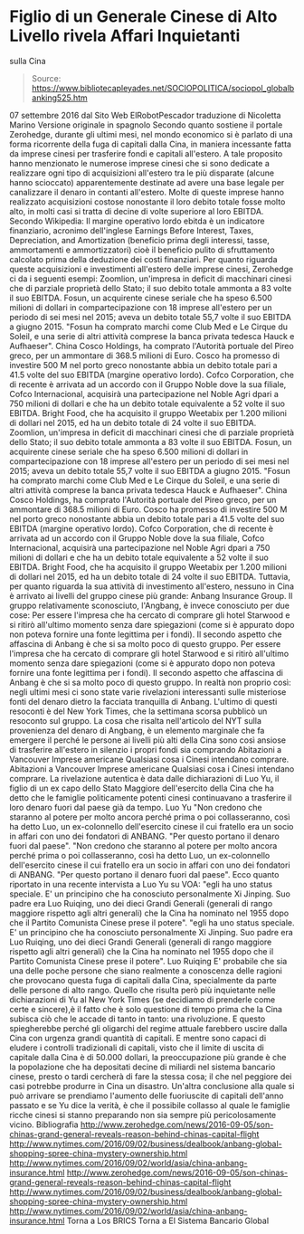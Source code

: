 # Figlio di un Generale Cinese di Alto Livello rivela Affari Inquietanti 
sulla Cina

> Source: https://www.bibliotecapleyades.net/SOCIOPOLITICA/sociopol_globalbanking525.htm

07 settembre 2016
dal Sito Web ElRobotPescador
traduzione di Nicoletta Marino
Versione originale in spagnolo
Secondo quanto sostiene il portale Zerohedge, durante gli ultimi mesi, nel mondo economico si è parlato di una forma ricorrente della fuga di capitali dalla Cina, in maniera incessante fatta da imprese cinesi per trasferire fondi e capitali all'estero.
A tale proposito hanno menzionato le numerose imprese cinesi che si sono dedicate a realizzare ogni tipo di acquisizioni all'estero tra le più disparate (alcune hanno scioccato) apparentemente destinate ad avere una base legale per canalizzare il denaro in contanti all'estero.
Molte di queste imprese hanno realizzato acquisizioni costose nonostante il loro debito totale fosse molto alto, in molti casi si tratta di decine di volte superiore al loro EBITDA.
Secondo Wikipedia:
Il margine operativo lordo ebitda è un indicatore finanziario, acronimo dell'inglese Earnings Before Interest, Taxes, Depreciation, and Amortization (beneficio prima degli interessi, tasse, ammortamenti e ammortizzatori) cioè il beneficio pulito di sfruttamento calcolato prima della deduzione dei costi finanziari.
Per quanto riguarda queste acquisizioni e investimenti all'estero delle imprese cinesi, Zerohedge ci da i seguenti esempi:
Zoomlion, un'impresa in deficit di macchinari cinesi che di parziale proprietà dello Stato; il suo debito totale ammonta a 83 volte il suo EBITDA. Fosun, un acquirente cinese seriale che ha speso 6.500 milioni di dollari in compartecipazione con 18 imprese all'estero per un periodo di sei mesi nel 2015; aveva un debito totale 55,7 volte il suo EBITDA a giugno 2015. "Fosun ha comprato marchi come Club Med e Le Cirque du Soleil, e una serie di altri attività comprese la banca privata tedesca Hauck e Aufhaeser". China Cosco Holdings, ha comprato l'Autorità portuale del Pireo greco, per un ammontare di 368.5 milioni di Euro. Cosco ha promesso di investire 500 M nel porto greco nonostante abbia un debito totale pari a 41.5 volte del suo EBITDA (margine operativo lordo). Cofco Corporation, che di recente è arrivata ad un accordo con il Gruppo Noble dove la sua filiale, Cofco Internacional, acquisirà una partecipazione nel Noble Agri dpari a 750 milioni di dollari e che ha un debito totale equivalente a 52 volte il suo EBITDA. Bright Food, che ha acquisito il gruppo Weetabix per 1.200 milioni di dollari nel 2015, ed ha un debito totale di 24 volte il suo EBITDA.
Zoomlion,
un'impresa in deficit di macchinari cinesi che di parziale proprietà dello Stato; il suo debito totale ammonta a 83 volte il suo EBITDA.
Fosun,
un acquirente cinese seriale che ha speso 6.500 milioni di dollari in compartecipazione con 18 imprese all'estero per un periodo di sei mesi nel 2015; aveva un debito totale 55,7 volte il suo EBITDA a giugno 2015.
"Fosun ha comprato marchi come Club Med e Le Cirque du Soleil, e una serie di altri attività comprese la banca privata tedesca Hauck e Aufhaeser".
China Cosco Holdings,
ha comprato l'Autorità portuale del Pireo greco, per un ammontare di 368.5 milioni di Euro.
Cosco ha promesso di investire 500 M nel porto greco nonostante abbia un debito totale pari a 41.5 volte del suo EBITDA (margine operativo lordo).
Cofco Corporation,
che di recente è arrivata ad un accordo con il Gruppo Noble dove la sua filiale, Cofco Internacional, acquisirà una partecipazione nel Noble Agri dpari a 750 milioni di dollari e che ha un debito totale equivalente a 52 volte il suo EBITDA.
Bright Food,
che ha acquisito il gruppo Weetabix per 1.200 milioni di dollari nel 2015, ed ha un debito totale di 24 volte il suo EBITDA.
Tuttavia, per quanto riguarda la sua attività di investimento all'estero, nessuno in Cina è arrivato ai livelli del gruppo cinese più grande:
Anbang Insurance Group.
Il gruppo relativamente sconosciuto, l'Angbang, è invece conosciuto per due cose:
Per essere l'impresa che ha cercato di comprare gli hotel Starwood e si ritirò all'ultimo momento senza dare spiegazioni (come si è appurato dopo non poteva fornire una fonte legittima per i fondi). Il secondo aspetto che affascina di Anbang è che si sa molto poco di questo gruppo.
Per essere l'impresa che ha cercato di comprare gli hotel Starwood e si ritirò all'ultimo momento senza dare spiegazioni (come si è appurato dopo non poteva fornire una fonte legittima per i fondi).
Il secondo aspetto che affascina di Anbang è che si sa molto poco di questo gruppo.
In realtà non proprio così:
negli ultimi mesi ci sono state varie rivelazioni interessanti sulle misteriose fonti del denaro dietro la facciata tranquilla di Anbang.
L'ultimo di questi resoconti è del New York Times, che la settimana scorsa pubblicò un resoconto sul gruppo.
La cosa che risalta nell'articolo del NYT sulla provenienza del denaro di Angbang, è un elemento marginale che fa emergere il perché le persone ai livelli più alti della Cina sono così ansiose di trasferire all'estero in silenzio i propri fondi sia comprando
Abitazioni a Vancouver Imprese americane Qualsiasi cosa i Cinesi intendano comprare.
Abitazioni a Vancouver
Imprese americane
Qualsiasi cosa i Cinesi intendano comprare.
La rivelazione autentica è data dalle dichiarazioni di Luo Yu, il figlio di un ex capo dello Stato Maggiore dell'esercito della Cina che ha detto che le famiglie politicamente potenti cinesi continuavano a trasferire il loro denaro fuori dal paese già da tempo.
Luo Yu
"Non credono che staranno al potere per molto ancora perché prima o poi collasseranno, così ha detto Luo, un ex-colonnello dell'esercito cinese il cui fratello era un socio in affari con uno dei fondatori di ANBANG. "Per questo portano il denaro fuori dal paese".
"Non credono che staranno al potere per molto ancora perché prima o poi collasseranno, così ha detto Luo, un ex-colonnello dell'esercito cinese il cui fratello era un socio in affari con uno dei fondatori di ANBANG.
"Per questo portano il denaro fuori dal paese".
Ecco quanto riportato in una recente intervista a Luo Yu su VOA:
"egli ha uno status speciale. E' un principino che ha conosciuto personalmente Xi Jinping. Suo padre era Luo Ruiqing, uno dei dieci Grandi Generali (generali di rango maggiore rispetto agli altri generali) che la Cina ha nominato nel 1955 dopo che il Partito Comunista Cinese prese il potere".
"egli ha uno status speciale. E' un principino che ha conosciuto personalmente Xi Jinping.
Suo padre era Luo Ruiqing, uno dei dieci Grandi Generali (generali di rango maggiore rispetto agli altri generali) che la Cina ha nominato nel 1955 dopo che il Partito Comunista Cinese prese il potere".
Luo Ruiqing
E' probabile che sia una delle poche persone che siano realmente a conoscenza delle ragioni che provocano questa fuga di capitali dalla Cina, specialmente da parte delle persone di alto rango.
Quello che risulta però più inquietante nelle dichiarazioni di Yu al New York Times (se decidiamo di prenderle come certe e sincere),è il fatto che è solo questione di tempo prima che la Cina subisca ciò che le accade di tanto in tanto:
una rivoluzione.
E questo spiegherebbe perché gli oligarchi del regime attuale farebbero uscire dalla Cina con urgenza grandi quantità di capitali.
E mentre sono capaci di eludere i controlli tradizionali di capitali, visto che il limite di uscita di capitale dalla Cina è di 50.000 dollari, la preoccupazione più grande è che la popolazione che ha depositati decine di miliardi nel sistema bancario cinese, presto o tardi cercherà di fare la stessa cosa; il che nel peggiore dei casi potrebbe produrre in Cina un disastro.
Un'altra conclusione alla quale si può arrivare se prendiamo l'aumento delle fuoriuscite di capitali dell'anno passato e se Yu dice la verità, è che il possibile collasso al quale le famiglie ricche cinesi si stanno preparando non sia sempre più pericolosamente vicino.
Bibliografia
http://www.zerohedge.com/news/2016-09-05/son-chinas-grand-general-reveals-reason-behind-chinas-capital-flight http://www.nytimes.com/2016/09/02/business/dealbook/anbang-global-shopping-spree-china-mystery-ownership.html http://www.nytimes.com/2016/09/02/world/asia/china-anbang-insurance.html
http://www.zerohedge.com/news/2016-09-05/son-chinas-grand-general-reveals-reason-behind-chinas-capital-flight
http://www.nytimes.com/2016/09/02/business/dealbook/anbang-global-shopping-spree-china-mystery-ownership.html
http://www.nytimes.com/2016/09/02/world/asia/china-anbang-insurance.html
Torna a Los BRICS
Torna a El Sistema Bancario Global
